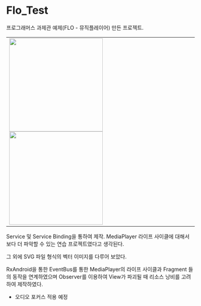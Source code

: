 # Flo_Test

프로그래머스 과제관 예제(FLO - 뮤직플레이어) 만든 프로젝트.

<table>
  <td> 
    <img src="https://user-images.githubusercontent.com/44638291/102849381-60fef880-445a-11eb-98d5-8b525af610ca.jpg" width="250"> 
    <img src="https://user-images.githubusercontent.com/44638291/102849459-8c81e300-445a-11eb-8795-701f3f6f957d.jpg" width="250"> 
  </td>
</table>

Service 및 Service Binding을 통하여 제작.
MediaPlayer 라이프 사이클에 대해서 보다 더 파악할 수 있는 연습 프로젝트였다고 생각된다.

그 외에 SVG 파일 형식의 벡터 이미지를 다루어 보았다.

RxAndroid을 통한 EventBus를 통한 MediaPlayer의 라이프 사이클과 Fragment 들의 동작을 연계하였으며
Observer를 이용하여 View가 파괴될 때 리소스 낭비를 고려하여 제작하였다.

* 오디오 포커스 적용 예정

